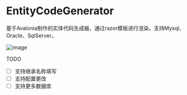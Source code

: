 # EntityCodeGenerator
基于Avalonia制作的实体代码生成器，通过razor模板进行渲染。支持Mysql、Oracle、SqlServer。

![image](https://user-images.githubusercontent.com/49057777/237025986-e65ed9ee-ee99-4e15-a880-50497e189e60.png)


TODO
- [ ] 支持继承名称填写
- [ ] 支持配置更改
- [ ] 支持更多数据库
